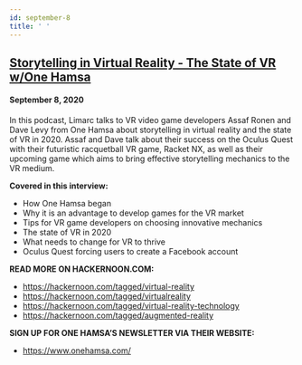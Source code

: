 ```yaml
---
id: september-8
title: ' '
---
```


<h2><a href="https://podcast.hackernoon.com/e/storytelling-in-virtual-reality-the-state-of-vr-wone-hamsa/">Storytelling in Virtual Reality - The State of VR w/One Hamsa</a></h2>
<h4>September 8, 2020</h4>

<p>
In this podcast, Limarc talks to VR video game developers Assaf Ronen and Dave Levy from One Hamsa about storytelling in virtual reality and the state of VR in 2020. Assaf and Dave talk about their success on the Oculus Quest with their futuristic racquetball VR game, Racket NX, as well as their upcoming game which aims to bring effective storytelling mechanics to the VR medium.
</p>
<strong>Covered in this interview: </strong>
<ul>

<li>How One Hamsa began
</li>
<li>Why it is an advantage to develop games for the VR market
</li>
<li>Tips for VR game developers on choosing innovative mechanics
</li>
<li>The state of VR in 2020
</li>
<li>What needs to change for VR to thrive
</li>
<li>Oculus Quest forcing users to create a Facebook account</li>
</ul>
<strong>READ MORE ON HACKERNOON.COM: </strong>
<ul>

<li><a href="https://hackernoon.com/tagged/virtual-reality">https://hackernoon.com/tagged/virtual-reality</a>
</li>
<li><a href="https://hackernoon.com/tagged/virtualreality">https://hackernoon.com/tagged/virtualreality</a>
</li>
<li><a href="https://hackernoon.com/tagged/virtual-reality-technology">https://hackernoon.com/tagged/virtual-reality-technology</a>
</li>
<li><a href="https://hackernoon.com/tagged/augmented-reality">https://hackernoon.com/tagged/augmented-reality</a></li>
</ul>
<strong>SIGN UP FOR ONE HAMSA’S NEWSLETTER VIA THEIR WEBSITE:</strong>
<ul>

<li><a href="https://www.onehamsa.com/">https://www.onehamsa.com/</a>
</li>
</ul>